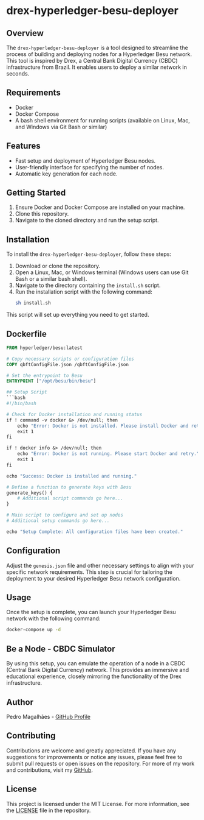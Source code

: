 # drex-hyperledger-besu-deployer

## Overview
The `drex-hyperledger-besu-deployer` is a tool designed to streamline the process of building and deploying nodes for a Hyperledger Besu network. This tool is inspired by Drex, a Central Bank Digital Currency (CBDC) infrastructure from Brazil. It enables users to deploy a similar network in seconds.

## Requirements
- Docker
- Docker Compose
- A bash shell environment for running scripts (available on Linux, Mac, and Windows via Git Bash or similar)

## Features
- Fast setup and deployment of Hyperledger Besu nodes.
- User-friendly interface for specifying the number of nodes.
- Automatic key generation for each node.

## Getting Started
1. Ensure Docker and Docker Compose are installed on your machine.
2. Clone this repository.
3. Navigate to the cloned directory and run the setup script.


## Installation
To install the `drex-hyperledger-besu-deployer`, follow these steps:
1. Download or clone the repository.
2. Open a Linux, Mac, or Windows terminal (Windows users can use Git Bash or a similar bash shell).
3. Navigate to the directory containing the `install.sh` script.
4. Run the installation script with the following command:
   ```bash
   sh install.sh
   ```
This script will set up everything you need to get started.

## Dockerfile
```Dockerfile
FROM hyperledger/besu:latest

# Copy necessary scripts or configuration files
COPY qbftConfigFile.json /qbftConfigFile.json

# Set the entrypoint to Besu
ENTRYPOINT ["/opt/besu/bin/besu"]

## Setup Script
```bash
#!/bin/bash

# Check for Docker installation and running status
if ! command -v docker &> /dev/null; then
    echo "Error: Docker is not installed. Please install Docker and retry."
    exit 1
fi

if ! docker info &> /dev/null; then
    echo "Error: Docker is not running. Please start Docker and retry."
    exit 1
fi

echo "Success: Docker is installed and running."

# Define a function to generate keys with Besu
generate_keys() {
    # Additional script commands go here...
}

# Main script to configure and set up nodes
# Additional setup commands go here...

echo "Setup Complete: All configuration files have been created."
```

## Configuration
Adjust the `genesis.json` file and other necessary settings to align with your specific network requirements. This step is crucial for tailoring the deployment to your desired Hyperledger Besu network configuration.

## Usage
Once the setup is complete, you can launch your Hyperledger Besu network with the following command:
```bash
docker-compose up -d
```

## Be a Node - CBDC Simulator
By using this setup, you can emulate the operation of a node in a CBDC (Central Bank Digital Currency) network. This provides an immersive and educational experience, closely mirroring the functionality of the Drex infrastructure.

## Author
Pedro Magalhães - [GitHub Profile](https://github.com/pedrosgmagalhaes)

## Contributing
Contributions are welcome and greatly appreciated. If you have any suggestions for improvements or notice any issues, please feel free to submit pull requests or open issues on the repository. For more of my work and contributions, visit my [GitHub](https://github.com/pedrosgmagalhaes).

## License
This project is licensed under the MIT License. For more information, see the [LICENSE](LICENSE) file in the repository.
